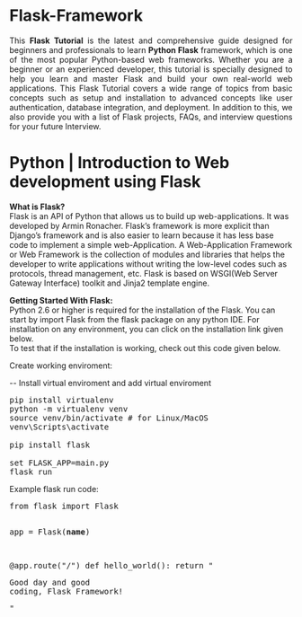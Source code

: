 # Flask-Framework


<p style="text-align:justify;">This <strong>Flask Tutorial</strong> is the latest and comprehensive guide designed for beginners and professionals to learn <strong>Python Flask</strong> framework, which is one of the most popular Python-based web frameworks. Whether you are a beginner or an experienced developer, this tutorial is specially designed to help you learn and master Flask and build your own real-world web applications. This Flask Tutorial covers a wide range of topics from basic concepts such as setup and installation to advanced concepts like user authentication, database integration, and deployment. In addition to this, we also provide you with a list of Flask projects, FAQs, and interview questions for your future Interview.</p>

# Python | Introduction to Web development using Flask

<p><b>What is Flask?</b><br>
Flask is an API of Python that allows us to build up web-applications. It was developed by Armin Ronacher. Flask’s framework is more explicit than Django’s framework and is also easier to learn because it has less base code to implement a simple web-Application. A Web-Application Framework or Web Framework is the collection of modules and libraries that helps the developer to write applications without writing the low-level codes such as protocols, thread management, etc. Flask is based on WSGI(Web Server Gateway Interface) toolkit and Jinja2 template engine.</p>

<p><b>Getting Started With Flask:</b><br>
Python 2.6 or higher is required for the installation of the Flask. You can start by import Flask from the flask package on any python IDE. For installation on any environment, you can click on the installation link given below.<br>
To test that if the installation is working, check out this code given below.</p>

<p>Create working enviroment:

--  Install virtual enviroment and add virtual enviroment
<pre>
pip install virtualenv
python -m virtualenv venv
source venv/bin/activate # for Linux/MacOS
venv\Scripts\activate 

pip install flask

set FLASK_APP=main.py
flask run
</pre>

</p>

<p>
Example flask run code:
</p>
<pre>
from flask import Flask

app = Flask(__name__)

@app.route("/")
def hello_world():
    return "<p>Good day and good coding, Flask Framework!</p>"
</pre>


